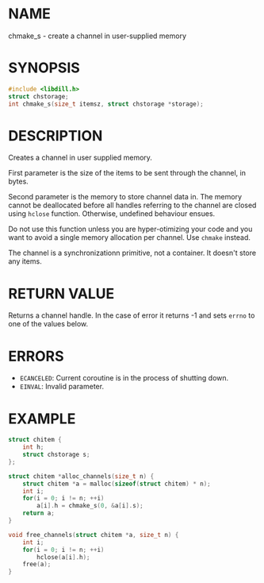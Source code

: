 # NAME

chmake_s - create a channel in user-supplied memory

# SYNOPSIS

```c
#include <libdill.h>
struct chstorage;
int chmake_s(size_t itemsz, struct chstorage *storage);
```

# DESCRIPTION

Creates a channel in user supplied memory.

First parameter is the size of the items to be sent through the channel, in bytes.

Second parameter is the memory to store channel data in. The memory cannot be deallocated before all handles referring to the channel are closed using `hclose` function. Otherwise, undefined behaviour ensues.

Do not use this function unless you are hyper-otimizing your code and you want to avoid a single memory allocation per channel. Use `chmake` instead.

The channel is a synchronizationn primitive, not a container. It doesn't store any items.

# RETURN VALUE

Returns a channel handle. In the case of error it returns -1 and sets `errno` to one of the values below.

# ERRORS

* `ECANCELED`: Current coroutine is in the process of shutting down.
* `EINVAL`: Invalid parameter.

# EXAMPLE

```c
struct chitem {
    int h;
    struct chstorage s;
};

struct chitem *alloc_channels(size_t n) {
    struct chitem *a = malloc(sizeof(struct chitem) * n);
    int i;
    for(i = 0; i != n; ++i)
        a[i].h = chmake_s(0, &a[i].s);
    return a;
}

void free_channels(struct chitem *a, size_t n) {
    int i;
    for(i = 0; i != n; ++i)
        hclose(a[i].h);
    free(a);
}
```

